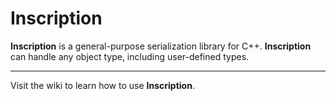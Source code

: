 # Inscription

**Inscription** is a general-purpose serialization library for C++. **Inscription** can handle any object type, including user-defined types.

---

Visit the wiki to learn how to use **Inscription**.
